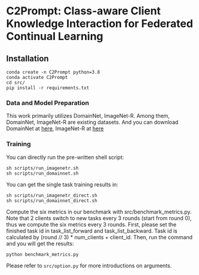 # C2Prompt: Class-aware Client Knowledge Interaction for Federated Continual Learning







## Installation
```shell
conda create -n C2Prompt python=3.8
conda activate C2Prompt
cd src/
pip install -r requirements.txt
```


### Data and Model Preparation

This work primarily utilizes DomainNet, ImageNet-R. Among them, DomainNet, ImageNet-R are existing datasets. And you can download DomainNet at [here](https://ai.bu.edu/M3SDA/), ImageNet-R at [here](https://github.com/hendrycks/imagenet-r?tab=readme-ov-file)  



### Training
You can directly run the pre-written shell script:
```
sh scripts/run_imagenetr.sh
sh scripts/run_domainnet.sh
```
You can get the single task training results in:
```
sh scripts/run_imagenetr_direct.sh
sh scripts/run_domainnet_direct.sh
```
Compute the six metrics in our benchmark with src/benchmark_metrics.py. Note that 2 clients switch to new tasks every 3 rounds (start from round 0), thus we compute the six metrics every 3 rounds. First, please set the finished task id in task_list_forward and task_list_backward. Task id is calculated by (round // 3) * num_clients + client_id. Then, run the command and you will get the results:
```
python benchmark_metrics.py
```
Please refer to `src/option.py` for more introductions on arguments.
